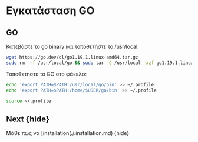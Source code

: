 <!--
order: 3
-->

# Εγκατάσταση GO

## GO

Κατεβάστε το go binary και τοποθετήστε το /usr/local:


```bash
wget https://go.dev/dl/go1.19.1.linux-amd64.tar.gz
sudo rm -rf /usr/local/go && sudo tar -C /usr/local -xzf go1.19.1.linux-amd64.tar.gz
```

Τοποθετηστε το GO στο φάκελο:

```bash
echo 'export PATH=$PATH:/usr/local/go/bin' >> ~/.profile
echo 'export PATH=$PATH:/home/$USER/go/bin' >> ~/.profile

source ~/.profile
```
## Next {hide}

Μάθε πως να [installation(./.installation.md) {hide}
